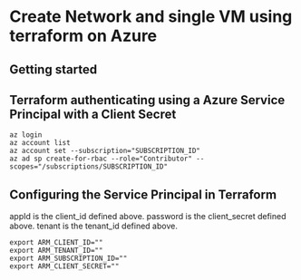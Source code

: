 # Create Network and single VM using terraform on Azure


## Getting started

## Terraform authenticating using a Azure Service Principal with a Client Secret
```
az login
az account list
az account set --subscription="SUBSCRIPTION_ID"
az ad sp create-for-rbac --role="Contributor" --scopes="/subscriptions/SUBSCRIPTION_ID"
```

## Configuring the Service Principal in Terraform

appId is the client_id defined above.
password is the client_secret defined above.
tenant is the tenant_id defined above.

```
export ARM_CLIENT_ID=""
export ARM_TENANT_ID=""
export ARM_SUBSCRIPTION_ID=""
export ARM_CLIENT_SECRET=""
```
